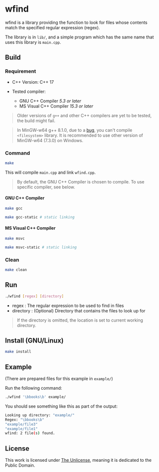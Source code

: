 # wfind

wfind is a library providing the function to look for files
whose contents match the specified regular expression (regex).

The library is in `lib/`, and a simple program which has the same name that uses this library is `main.cpp`.

## Build

### Requirement

- C++ Version: C++ 17

- Tested compiler:

  - GNU C++ Compiler _5.3 or later_
  - MS Visual C++ Compiler _15.3 or later_

> Older versions of `g++` and other C++ compilers are yet to be tested, the build might fail.

> In MinGW-w64 g++ 8.1.0, due to a [bug](http://sourceforge.net/p/mingw-w64/bugs/737/), you can't compile `<filesystem>` library. It is recommended to use other version of MinGW-w64 (7.3.0) on Windows.

### Command

```bash
make
```

This will compile `main.cpp` and link `wfind.cpp`.

> By default, the GNU C++ Compiler is chosen to compile. To use specific compiler, see below.

#### GNU C++ Compiler

```bash
make gcc

make gcc-static # static linking
```

#### MS Visual C++ Compiler

```bash
make msvc

make msvc-static # static linking
```

### Clean

```bash
make clean
```

## Run

```bash
./wfind [regex] [directory]
```

- regex : The regular expression to be used to find in files
- directory : (Optional) Directory that contains the files to look up for

> If the directory is omitted, the location is set to current working directory.

## Install (GNU/Linux)

```bash
make install
```

## Example

(There are prepared files for this example in `example/`)

Run the following command:

```bash
./wfind '\bbooks\b' example/
```

You should see something like this as part of the output:

```bash
Looking up directory: "example/"
Regex: "\bbooks\b"
"example/file3"
"example/file1"
wfind: 2 file(s) found.
```

## License

This work is licensed under [The Unlicense](http://unlicense.org/), meaning it is dedicated to the Public Domain.
